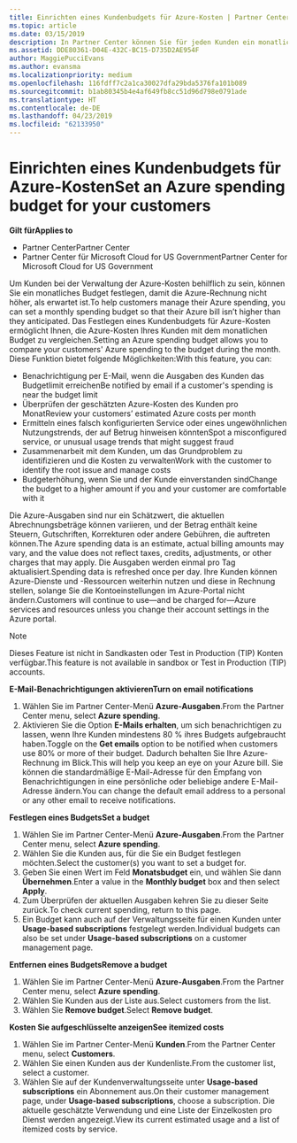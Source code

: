 ```yaml
---
title: Einrichten eines Kundenbudgets für Azure-Kosten | Partner Center
ms.topic: article
ms.date: 03/15/2019
description: In Partner Center können Sie für jeden Kunden ein monatliches Budget festlegen, sodass die Azure-Rechnung am Monatsende nicht zu einer Überraschung wird.
ms.assetid: DDE80361-D04E-432C-BC15-D735D2AE954F
author: MaggiePucciEvans
ms.author: evansma
ms.localizationpriority: medium
ms.openlocfilehash: 116fdff7c2a1ca30027dfa29bda5376fa101b089
ms.sourcegitcommit: b1ab80345b4e4af649fb8cc51d96d798e0791ade
ms.translationtype: HT
ms.contentlocale: de-DE
ms.lasthandoff: 04/23/2019
ms.locfileid: "62133950"
---
```

# <a name="set-an-azure-spending-budget-for-your-customers"></a><span data-ttu-id="09fa8-103">Einrichten eines Kundenbudgets für Azure-Kosten</span><span class="sxs-lookup"><span data-stu-id="09fa8-103">Set an Azure spending budget for your customers</span></span>

<span data-ttu-id="09fa8-104">**Gilt für**</span><span class="sxs-lookup"><span data-stu-id="09fa8-104">**Applies to**</span></span>

-  <span data-ttu-id="09fa8-105">Partner Center</span><span class="sxs-lookup"><span data-stu-id="09fa8-105">Partner Center</span></span>
-  <span data-ttu-id="09fa8-106">Partner Center für Microsoft Cloud for US Government</span><span class="sxs-lookup"><span data-stu-id="09fa8-106">Partner Center for Microsoft Cloud for US Government</span></span>

<span data-ttu-id="09fa8-107">Um Kunden bei der Verwaltung der Azure-Kosten behilflich zu sein, können Sie ein monatliches Budget festlegen, damit die Azure-Rechnung nicht höher, als erwartet ist.</span><span class="sxs-lookup"><span data-stu-id="09fa8-107">To help customers manage their Azure spending, you can set a monthly spending budget so that their Azure bill isn’t higher than they anticipated.</span></span> <span data-ttu-id="09fa8-108">Das Festlegen eines Kundenbudgets für Azure-Kosten ermöglicht Ihnen, die Azure-Kosten Ihres Kunden mit dem monatlichen Budget zu vergleichen.</span><span class="sxs-lookup"><span data-stu-id="09fa8-108">Setting an Azure spending budget allows you to compare your customers' Azure spending to the budget during the month.</span></span> <span data-ttu-id="09fa8-109">Diese Funktion bietet folgende Möglichkeiten:</span><span class="sxs-lookup"><span data-stu-id="09fa8-109">With this feature, you can:</span></span> 

-   <span data-ttu-id="09fa8-110">Benachrichtigung per E-Mail, wenn die Ausgaben des Kunden das Budgetlimit erreichen</span><span class="sxs-lookup"><span data-stu-id="09fa8-110">Be notified by email if a customer's spending is near the budget limit</span></span>
-   <span data-ttu-id="09fa8-111">Überprüfen der geschätzten Azure-Kosten des Kunden pro Monat</span><span class="sxs-lookup"><span data-stu-id="09fa8-111">Review your customers’ estimated Azure costs per month</span></span>
-   <span data-ttu-id="09fa8-112">Ermitteln eines falsch konfigurierten Service oder eines ungewöhnlichen Nutzungstrends, der auf Betrug hinweisen könnten</span><span class="sxs-lookup"><span data-stu-id="09fa8-112">Spot a misconfigured service, or unusual usage trends that might suggest fraud</span></span>
-   <span data-ttu-id="09fa8-113">Zusammenarbeit mit dem Kunden, um das Grundproblem zu identifizieren und die Kosten zu verwalten</span><span class="sxs-lookup"><span data-stu-id="09fa8-113">Work with the customer to identify the root issue and manage costs</span></span>
-   <span data-ttu-id="09fa8-114">Budgeterhöhung, wenn Sie und der Kunde einverstanden sind</span><span class="sxs-lookup"><span data-stu-id="09fa8-114">Change the budget to a higher amount if you and your customer are comfortable with it</span></span>

<span data-ttu-id="09fa8-115">Die Azure-Ausgaben sind nur ein Schätzwert, die aktuellen Abrechnungsbeträge können variieren, und der Betrag enthält keine Steuern, Gutschriften, Korrekturen oder andere Gebühren, die auftreten können.</span><span class="sxs-lookup"><span data-stu-id="09fa8-115">The Azure spending data is an estimate, actual billing amounts may vary, and the value does not reflect taxes, credits, adjustments, or other charges that may apply.</span></span> <span data-ttu-id="09fa8-116">Die Ausgaben werden einmal pro Tag aktualisiert.</span><span class="sxs-lookup"><span data-stu-id="09fa8-116">Spending data is refreshed once per day.</span></span> <span data-ttu-id="09fa8-117">Ihre Kunden können Azure-Dienste und -Ressourcen weiterhin nutzen und diese in Rechnung stellen, solange Sie die Kontoeinstellungen im Azure-Portal nicht ändern.</span><span class="sxs-lookup"><span data-stu-id="09fa8-117">Customers will continue to use—and be charged for—Azure services and resources unless you change their account settings in the Azure portal.</span></span> 

> [!NOTE]  
> <span data-ttu-id="09fa8-118">Dieses Feature ist nicht in Sandkasten oder Test in Production (TIP) Konten verfügbar.</span><span class="sxs-lookup"><span data-stu-id="09fa8-118">This feature is not available in sandbox or Test in Production (TIP) accounts.</span></span>

<span data-ttu-id="09fa8-119">**E-Mail-Benachrichtigungen aktivieren**</span><span class="sxs-lookup"><span data-stu-id="09fa8-119">**Turn on email notifications**</span></span>
1.  <span data-ttu-id="09fa8-120">Wählen Sie im Partner Center-Menü **Azure-Ausgaben**.</span><span class="sxs-lookup"><span data-stu-id="09fa8-120">From the Partner Center menu, select **Azure spending**.</span></span>
2.  <span data-ttu-id="09fa8-121">Aktivieren Sie die Option **E-Mails erhalten**, um sich benachrichtigen zu lassen, wenn Ihre Kunden mindestens 80 % ihres Budgets aufgebraucht haben.</span><span class="sxs-lookup"><span data-stu-id="09fa8-121">Toggle on the **Get emails** option to be notified when customers use 80% or more of their budget.</span></span> <span data-ttu-id="09fa8-122">Dadurch behalten Sie Ihre Azure-Rechnung im Blick.</span><span class="sxs-lookup"><span data-stu-id="09fa8-122">This will help you keep an eye on your Azure bill.</span></span> <span data-ttu-id="09fa8-123">Sie können die standardmäßige E-Mail-Adresse für den Empfang von Benachrichtigungen in eine persönliche oder beliebige andere E-Mail-Adresse ändern.</span><span class="sxs-lookup"><span data-stu-id="09fa8-123">You can change the default email address to a personal or any other email to receive notifications.</span></span>

<span data-ttu-id="09fa8-124">**Festlegen eines Budgets**</span><span class="sxs-lookup"><span data-stu-id="09fa8-124">**Set a budget**</span></span>
1.  <span data-ttu-id="09fa8-125">Wählen Sie im Partner Center-Menü **Azure-Ausgaben**.</span><span class="sxs-lookup"><span data-stu-id="09fa8-125">From the Partner Center menu, select **Azure spending**.</span></span>
2.  <span data-ttu-id="09fa8-126">Wählen Sie die Kunden aus, für die Sie ein Budget festlegen möchten.</span><span class="sxs-lookup"><span data-stu-id="09fa8-126">Select the customer(s) you want to set a budget for.</span></span> 
3. <span data-ttu-id="09fa8-127">Geben Sie einen Wert im Feld **Monatsbudget** ein, und wählen Sie dann **Übernehmen**.</span><span class="sxs-lookup"><span data-stu-id="09fa8-127">Enter a value in the **Monthly budget** box and then select **Apply**.</span></span>
4.  <span data-ttu-id="09fa8-128">Zum Überprüfen der aktuellen Ausgaben kehren Sie zu dieser Seite zurück.</span><span class="sxs-lookup"><span data-stu-id="09fa8-128">To check current spending, return to this page.</span></span>
5.  <span data-ttu-id="09fa8-129">Ein Budget kann auch auf der Verwaltungsseite für einen Kunden unter **Usage-based subscriptions** festgelegt werden.</span><span class="sxs-lookup"><span data-stu-id="09fa8-129">Individual budgets can also be set under **Usage-based subscriptions** on a customer management page.</span></span>

<span data-ttu-id="09fa8-130">**Entfernen eines Budgets**</span><span class="sxs-lookup"><span data-stu-id="09fa8-130">**Remove a budget**</span></span>
1.  <span data-ttu-id="09fa8-131">Wählen Sie im Partner Center-Menü **Azure-Ausgaben**.</span><span class="sxs-lookup"><span data-stu-id="09fa8-131">From the Partner Center menu, select **Azure spending**.</span></span>
2.  <span data-ttu-id="09fa8-132">Wählen Sie Kunden aus der Liste aus.</span><span class="sxs-lookup"><span data-stu-id="09fa8-132">Select customers from the list.</span></span>
3.  <span data-ttu-id="09fa8-133">Wählen Sie **Remove budget**.</span><span class="sxs-lookup"><span data-stu-id="09fa8-133">Select **Remove budget**.</span></span>

<span data-ttu-id="09fa8-134">**Kosten Sie aufgeschlüsselte anzeigen**</span><span class="sxs-lookup"><span data-stu-id="09fa8-134">**See itemized costs**</span></span>
1.  <span data-ttu-id="09fa8-135">Wählen Sie im Partner Center-Menü **Kunden**.</span><span class="sxs-lookup"><span data-stu-id="09fa8-135">From the Partner Center menu, select **Customers**.</span></span>
2.  <span data-ttu-id="09fa8-136">Wählen Sie einen Kunden aus der Kundenliste.</span><span class="sxs-lookup"><span data-stu-id="09fa8-136">From the customer list, select a customer.</span></span>
3.  <span data-ttu-id="09fa8-137">Wählen Sie auf der Kundenverwaltungsseite unter **Usage-based subscriptions** ein Abonnement aus.</span><span class="sxs-lookup"><span data-stu-id="09fa8-137">On their customer management page, under **Usage-based subscriptions**, choose a subscription.</span></span> <span data-ttu-id="09fa8-138">Die aktuelle geschätzte Verwendung und eine Liste der Einzelkosten pro Dienst werden angezeigt.</span><span class="sxs-lookup"><span data-stu-id="09fa8-138">View its current estimated usage and a list of itemized costs by service.</span></span>


 

 



